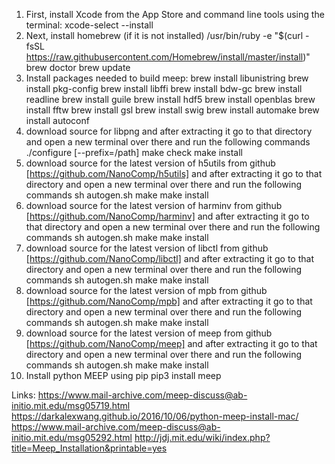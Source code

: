 
1. First, install Xcode from the App Store and command line tools using the terminal:
xcode-select --install
2. Next, install homebrew (if it is not installed)
/usr/bin/ruby -e "$(curl -fsSL https://raw.githubusercontent.com/Homebrew/install/master/install)"
brew doctor
brew update
3. Install packages needed to build meep:
brew install libunistring
brew install pkg-config
brew install libffi
brew install bdw-gc
brew install readline
brew install guile
brew install hdf5
brew install openblas
brew install fftw
brew install gsl
brew install swig
brew install automake
brew install autoconf
4. download source for libpng and after extracting it go to that directory and open a new terminal over there and run the following commands
./configure [--prefix=/path]
make check
make install
5. download source for the latest version of h5utils from github [https://github.com/NanoComp/h5utils] and after extracting it go to that directory and open a new terminal over there and run the following commands
sh autogen.sh
make
make install
6. download source for the latest version of harminv from github [https://github.com/NanoComp/harminv] and after extracting it go to that directory and open a new terminal over there and run the following commands
sh autogen.sh
make
make install
7. download source for the latest version of libctl from github [https://github.com/NanoComp/libctl] and after extracting it go to that directory and open a new terminal over there and run the following commands
sh autogen.sh
make
make install
8. download source for the latest version of mpb from github [https://github.com/NanoComp/mpb] and after extracting it go to that directory and open a new terminal over there and run the following commands
sh autogen.sh
make
make install
9. download source for the latest version of meep from github [https://github.com/NanoComp/meep] and after extracting it go to that directory and open a new terminal over there and run the following commands
sh autogen.sh
make
make install
10. Install python MEEP using pip
pip3 install meep

Links:
https://www.mail-archive.com/meep-discuss@ab-initio.mit.edu/msg05719.html
https://darkalexwang.github.io/2016/10/06/python-meep-install-mac/
https://www.mail-archive.com/meep-discuss@ab-initio.mit.edu/msg05292.html
http://jdj.mit.edu/wiki/index.php?title=Meep_Installation&printable=yes
